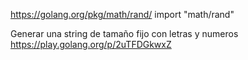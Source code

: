 https://golang.org/pkg/math/rand/
import "math/rand"

Generar una string de tamaño fijo con letras y numeros
https://play.golang.org/p/2uTFDGkwxZ


